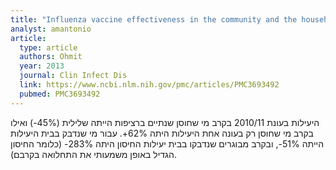 ```yaml
---
title: "Influenza vaccine effectiveness in the community and the household"
analyst: amantonio
article:
  type: article
  authors: Ohmit
  year: 2013
  journal: Clin Infect Dis
  link: https://www.ncbi.nlm.nih.gov/pmc/articles/PMC3693492
  pubmed: PMC3693492
---
```


היעילות בעונת 2010/11 בקרב מי שחוסן שנתיים ברציפות הייתה שלילית (45%-) ואילו בקרב מי שחוסן רק בעונה אחת היעילות היתה 62%+.
עבור מי שנדבק בבית היעילות הייתה 51%-, ובקרב מבוגרים שנדבקו בבית יעילות החיסון היתה 283%- (כלומר החיסון הגדיל באופן משמעותי את התחלואה בקרבם).
